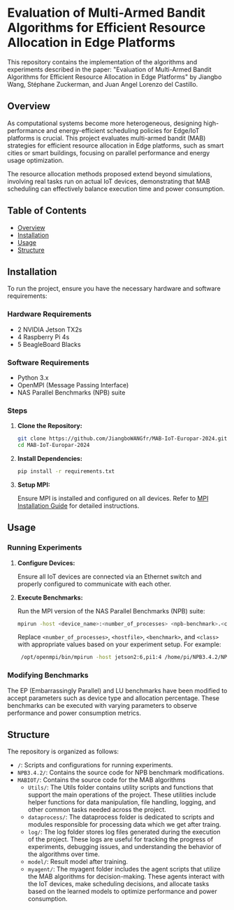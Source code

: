 # Evaluation of Multi-Armed Bandit Algorithms for Efficient Resource Allocation in Edge Platforms

This repository contains the implementation of the algorithms and experiments described in the paper: "Evaluation of Multi-Armed Bandit Algorithms for Efficient Resource Allocation in Edge Platforms" by Jiangbo Wang, Stéphane Zuckerman, and Juan Angel Lorenzo del Castillo.

## Overview

As computational systems become more heterogeneous, designing high-performance and energy-efficient scheduling policies for Edge/IoT platforms is crucial. This project evaluates multi-armed bandit (MAB) strategies for efficient resource allocation in Edge platforms, such as smart cities or smart buildings, focusing on parallel performance and energy usage optimization.

The resource allocation methods proposed extend beyond simulations, involving real tasks run on actual IoT devices, demonstrating that MAB scheduling can effectively balance execution time and power consumption.

## Table of Contents

- [Overview](#overview)
- [Installation](#installation)
- [Usage](#usage)
- [Structure](#structure)

## Installation

To run the project, ensure you have the necessary hardware and software requirements:

### Hardware Requirements

- 2 NVIDIA Jetson TX2s
- 4 Raspberry Pi 4s
- 5 BeagleBoard Blacks

### Software Requirements

- Python 3.x
- OpenMPI (Message Passing Interface)
- NAS Parallel Benchmarks (NPB) suite

### Steps

1. **Clone the Repository:**

   ```bash
   git clone https://github.com/JiangboWANGfr/MAB-IoT-Europar-2024.git
   cd MAB-IoT-Europar-2024
   ```

2. **Install Dependencies:**

   ```bash
   pip install -r requirements.txt
   ```

3. **Setup MPI:**

   Ensure MPI is installed and configured on all devices. Refer to [MPI Installation Guide](https://www.open-mpi.org/software/ompi/v5.0/) for detailed instructions.

## Usage

### Running Experiments

1. **Configure Devices:**

   Ensure all IoT devices are connected via an Ethernet switch and properly configured to communicate with each other.

2. **Execute Benchmarks:**

   Run the MPI version of the NAS Parallel Benchmarks (NPB) suite:

   ```bash
   mpirun -host <device_name>:<number_of_processes> <npb-benchmark>.<class> device_name1 task_percentage1 device_name2 task_percentage2 device_name3 task_percentage3 device_name4 task_percentage4
   ```

   Replace `<number_of_processes>`, `<hostfile>`, `<benchmark>`, and `<class>` with appropriate values based on your experiment setup.
   For example: 
   ```bash
    /opt/openmpi/bin/mpirun -host jetson2:6,pi1:4 /home/pi/NPB3.4.2/NPB3.4-MPI/bin/ep.S.x jetson 0.1 rpi4 0.9 rpi4 0.0 jetson 0.0 
   ```

### Modifying Benchmarks

The EP (Embarrassingly Parallel) and LU benchmarks have been modified to accept parameters such as device type and allocation percentage. These benchmarks can be executed with varying parameters to observe performance and power consumption metrics.

## Structure

The repository is organized as follows:

- `/`: Scripts and configurations for running experiments.
- `NPB3.4.2/`: Contains the source code for NPB benchmark modifications.
- `MABIOT/`: Contains the source code for the MAB algorithms 
    - `Utils/`: The Utils folder contains utility scripts and functions that support the main operations of the project. These utilities include helper functions for data manipulation, file handling, logging, and other common tasks needed across the project.
    - `dataprocess/`: The dataprocess folder is dedicated to scripts and modules responsible for processing data which we get after traing.
    - `log/`: The log folder stores log files generated during the execution of the project. These logs are useful for tracking the progress of experiments, debugging issues, and understanding the behavior of the algorithms over time.
    - `model/`: Result model after training.
    - `myagent/`: The myagent folder includes the agent scripts that utilize the MAB algorithms for decision-making. These agents interact with the IoT devices, make scheduling decisions, and allocate tasks based on the learned models to optimize performance and power consumption.

